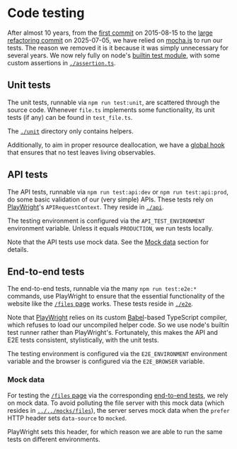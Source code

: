 # Code testing

After almost 10 years, from the [first commit](https://github.com/v--/website/tree/46e9d45caef6c7f6606fa048871a0601509b5f6a) on 2015-08-15 to the [large refactoring commit](https://github.com/v--/website/tree/83183121a130960bf9f0b06c2b9f0f08471b1d09) on 2025-07-05, we have relied on [mocha.js](https://mochajs.org/) to run our tests. The reason we removed it is it because it was simply unnecessary for several years. We now rely fully on node's [builtin test module](https://nodejs.org/api/test.html), with some custom assertions in [`./assertion.ts`](./assertion.ts).

## Unit tests

The unit tests, runnable via `npm run test:unit`, are scattered through the source code. Whenever `file.ts` implements some functionality, its unit tests (if any) can be found in `test_file.ts`.

The [`./unit`](./unit) directory only contains helpers.

Additionally, to aim in proper resource deallocation, we have a [global hook](./unit/global_hooks.ts) that ensures that no test leaves living observables.

## API tests

The API tests, runnable via `npm run test:api:dev` or `npm run test:api:prod`, do some basic validation of our (very simple) APIs. These tests rely on [PlayWright](https://playwright.dev/)'s `APIRequestContext`. They reside in [`./api`](./api).

The testing environment is configured via the `API_TEST_ENVIRONMENT` environment variable. Unless it equals `PRODUCTION`, we run tests locally.

Note that the API tests use mock data. See the [Mock data](#mock-data) section for details.

## End-to-end tests

The end-to-end tests, runnable via the many `npm run test:e2e:*` commands, use PlayWright to ensure that the essential functionality of the website like the [`/files` page](https://ivasilev.net/files) works. These tests reside in [`./e2e`](./e2e).

Note that [PlayWright](https://playwright.dev/) relies on its custom [Babel](https://babeljs.io/)-based TypeScript compiler, which refuses to load our uncompiled helper code. So we use node's builtin test runner rather than PlayWright's. Fortunately, this makes the API and E2E tests consistent, stylistically, with the unit tests.

The testing environment is configured via the `E2E_ENVIRONMENT` environment variable and the browser is configured via the `E2E_BROWSER` variable.

### Mock data

For testing the [`/files` page](https://ivasilev.net/files) via the corresponding [end-to-end tests](./e2e/test_files.ts), we rely on mock data. To avoid polluting the file server with this mock data (which resides in [`../../mocks/files`](../../mocks/files)), the server serves mock data when the `prefer` HTTP header sets `data-source` to `mocked`.

PlayWright sets this header, for which reason we are able to run the same tests on different environments.
